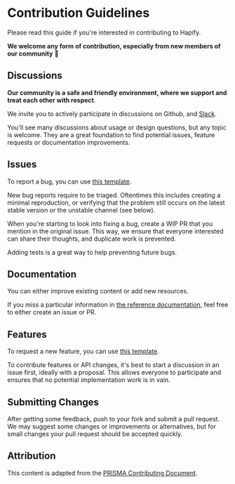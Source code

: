 # Contribution Guidelines

Please read this guide if you're interested in contributing to Hapify.

**We welcome any form of contribution, especially from new members of our community** 💚

## Discussions

**Our community is a safe and friendly environment, where we support and treat each other with respect**.

We invite you to actively participate in discussions on Github, and [Slack](https://slack.Hapify.io/).

You'll see many discussions about usage or design questions, but any topic is welcome.
They are a great foundation to find potential issues, feature requests or documentation improvements.

## Issues

To report a bug, you can use [this template](https://github.com/Hapify/Hapify/issues/new?template=bug_report.md).

New bug reports require to be triaged. Oftentimes this includes creating a minimal reproduction, or verifying that the problem still occurs on the latest stable version or the unstable channel (see below).

When you're starting to look into fixing a bug, create a WIP PR that you mention in the original issue. This way, we ensure that everyone interested can share their thoughts, and duplicate work is prevented.

Adding tests is a great way to help preventing future bugs.

## Documentation

You can either improve existing content or add new resources.

If you miss a particular information in [the reference documentation](https://www.hapify.io/documentation), feel free to either create an issue or PR.


## Features

To request a new feature, you can use [this template](https://github.com/Hapify/Hapify/issues/new?template=feature_request.md).

To contribute features or API changes, it's best to start a discussion in an issue first, ideally with a proposal. This allows everyone to participate and ensures that no potential implementation work is in vain.


## Submitting Changes

After getting some feedback, push to your fork and submit a pull request. We
may suggest some changes or improvements or alternatives, but for small changes
your pull request should be accepted quickly.

## Attribution

This content is adapted from the [PRISMA Contributing Document](https://github.com/prisma/prisma/blob/master/CONTRIBUTING.md).

